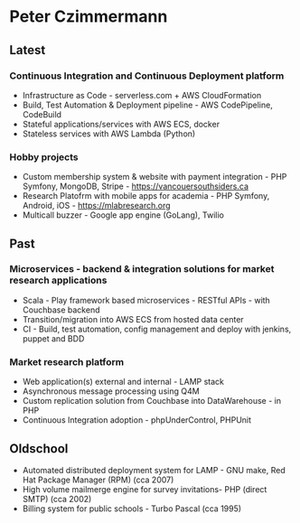 # Peter Czimmermann

## Latest

### Continuous Integration and Continuous Deployment platform 

* Infrastructure as Code - serverless.com + AWS CloudFormation
* Build, Test Automation & Deployment pipeline - AWS CodePipeline, CodeBuild
* Stateful applications/services with AWS ECS, docker
* Stateless services with AWS Lambda (Python)

### Hobby projects

* Custom membership system & website with payment integration - PHP Symfony, MongoDB, Stripe - https://vancouersouthsiders.ca
* Research Platofrm with mobile apps for academia - PHP Symfony, Android, iOS - https://mlabresearch.org
* Multicall buzzer - Google app engine (GoLang), Twilio

## Past

### Microservices - backend & integration solutions for market research applications

* Scala - Play framework based microservices - RESTful APIs - with Couchbase backend
* Transition/migration into AWS ECS from hosted data center
* CI - Build, test automation, config management and deploy with jenkins, puppet and BDD

### Market research platform

* Web application(s) external and internal - LAMP stack
* Asynchronous message processing using Q4M
* Custom replication solution from Couchbase into DataWarehouse - in PHP
* Continuous Integration adoption - phpUnderControl, PHPUnit

## Oldschool

* Automated distributed deployment system for LAMP - GNU make, Red Hat Package Manager (RPM) (cca 2007)
* High volume mailmerge engine for survey invitations- PHP (direct SMTP) (cca 2002)
* Billing system for public schools - Turbo Pascal (cca 1995)
